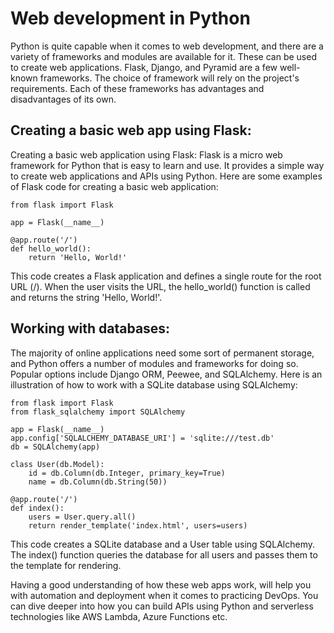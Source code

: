 # Web development in Python

Python is quite capable when it comes to web development, and there are a variety of frameworks and modules are available for it. These can be used to create web applications. Flask, Django, and Pyramid are a few well-known frameworks. The choice of framework will rely on the project's requirements. Each of these frameworks has advantages and disadvantages of its own.

## Creating a basic web app using Flask:

Creating a basic web application using Flask: Flask is a micro web framework for Python that is easy to learn and use. It provides a simple way to create web applications and APIs using Python. Here are some examples of Flask code for creating a basic web application:

```
from flask import Flask

app = Flask(__name__)

@app.route('/')
def hello_world():
    return 'Hello, World!'
```

This code creates a Flask application and defines a single route for the root URL (/). When the user visits the URL, the hello_world() function is called and returns the string 'Hello, World!'.

## Working with databases:

The majority of online applications need some sort of permanent storage, and Python offers a number of modules and frameworks for doing so. Popular options include Django ORM, Peewee, and SQLAlchemy. Here is an illustration of how to work with a SQLite database using SQLAlchemy:

```
from flask import Flask
from flask_sqlalchemy import SQLAlchemy

app = Flask(__name__)
app.config['SQLALCHEMY_DATABASE_URI'] = 'sqlite:///test.db'
db = SQLAlchemy(app)

class User(db.Model):
    id = db.Column(db.Integer, primary_key=True)
    name = db.Column(db.String(50))

@app.route('/')
def index():
    users = User.query.all()
    return render_template('index.html', users=users)
```

This code creates a SQLite database and a User table using SQLAlchemy. The index() function queries the database for all users and passes them to the template for rendering.

Having a good understanding of how these web apps work, will help you with automation and deployment when it comes to practicing DevOps. You can dive deeper into how you can build APIs using Python and serverless technologies like AWS Lambda, Azure Functions etc.